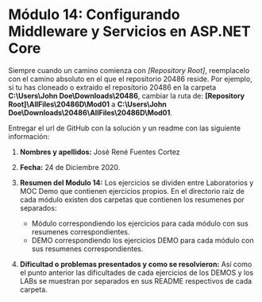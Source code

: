 # Módulo 14: Configurando Middleware y Servicios en ASP.NET Core


Siempre cuando un camino comienza con  *[Repository Root]*, reemplacelo con el camino absoluto en el que el repositorio 20486 reside. Por ejemplo, si tu has cloneado o extraido el repositorio 20486 en la carpeta **C:\Users\John Doe\Downloads\20486**, cambiar la ruta de: **[Repository Root]\AllFiles\20486D\Mod01** a **C:\Users\John Doe\Downloads\20486\AllFiles\20486D\Mod01**.


Entregar el url de GitHub con la solución y un readme con las siguiente información:

1. **Nombres y apellidos:** José René Fuentes Cortez
2. **Fecha:** 24 de Diciembre 2020.
3. **Resumen del Modulo 14:** Los ejercicios se dividen entre Laboratorios y MOC Demo que contienen ejercicios propios.
En el directorio raíz de cada módulo existen dos carpetas que contienen los resumenes por separados: 
	- Módulo correspondiendo los ejercicios para cada módulo con sus resumenes correspondientes.
	- DEMO correspondiendo los ejercicios DEMO para cada módulo con sus resumenes correspondientes.

4. **Dificultad o problemas presentados y como se resolvieron:** Así como el punto anterior las dificultades de cada ejercicios de los DEMOS y los LABs se muestran por separados en sus README respectivos de cada carpeta.


